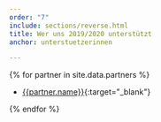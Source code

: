 ```yaml
---
order: "7"
include: sections/reverse.html
title: Wer uns 2019/2020 unterstützt
anchor: unterstuetzerinnen

---
```

{% for partner in site.data.partners %}
- [{{partner.name}}]({{partner.link}}){:target="_blank"}

{% endfor %}